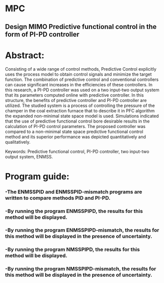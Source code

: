 # MPC
## Design MIMO Predictive functional control in the form of PI-PD controller

# Abstract:

Consisting of a wide range of control methods, Predictive Control explicitly uses the process model to obtain control signals and minimize the target function.
The combination of predictive control and conventional controllers can cause significant increases in the efficiencies of these controllers.
In this research, a PI-PD controller was used on a two input-two output system that its parameters computed online with predictive controller. In this structure, the benefits of predictive controller and PI-PD controller are utilized. The studied system is a process of controlling the pressure of the champer in the coal extraction furnace that to describe it in PFC algorithm the expanded non-minimal state space model is used. 
Simulations indicated that the use of predictive functional control bore desirable results in the calculation of PI-PD control parameters. The proposed controller was compared to a non-minimal state space predictive functional control method and its superior performance was depicted quantitatively and qualitatively.

Keywords: Predictive functional control, PI-PD controller, two input-two output system, ENMSS.



# Program guide:

### -The ENMSSPID and ENMSSPID-mismatch programs are written to compare methods PID and PI-PD.
### -By running the program ENMSSPIPD, the results for this method will be displayed.
### -By running the program ENMSSPIPD-mismatch, the results for this method will be displayed in the presence of uncertainty.
### -By running the program NMSSPIPD, the results for this method will be displayed.
### -By running the program NMSSPIPD-mismatch, the results for this method will be displayed in the presence of uncertainty.


